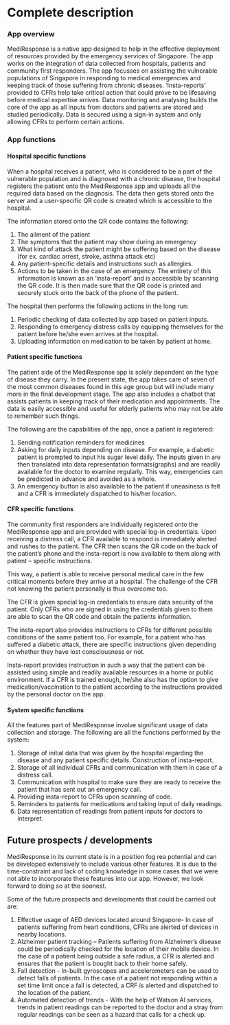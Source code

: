 # **Complete description**

### **App overview**
MediResponse is a native app designed to help in the effective deployment of resources provided by the emergency services of Singapore. The app works on the integration of data collected from hospitals, patients and community first responders. The app focusses on assisting the vulnerable populations of Singapore in responding to medical emergencies and keeping track of those suffering from chronic diseases. ‘Insta-reports’ provided to CFRs help take critical action that could prove to be lifesaving before medical expertise arrives. Data monitoring and analysing builds the core of the app as all inputs from doctors and patients are stored and studied periodically. Data is secured using a sign-in system and only allowing CFRs to perform certain actions.

### **App functions**

#### **Hospital specific functions**
When a hospital receives a patient, who is considered to be a part of the vulnerable population and is diagnosed with a chronic disease, the hospital registers the patient onto the MediResponse app and uploads all the required data based on the diagnosis. The data then gets stored onto the server and a user-specific QR code is created which is accessible to the hospital. 

The information stored onto the QR code contains the following:
1.	The ailment of the patient
2.	The symptoms that the patient may show during an emergency
3.	What kind of attack the patient might be suffering based on the disease (for ex. cardiac arrest, stroke, asthma attack etc)
4.	Any patient-specific details and instructions such as allergies. 
5.	Actions to be taken in the case of an emergency.
The entirety of this information is known as an ‘insta-report’ and is accessible by scanning the QR code. It is then made sure that the QR code is printed and securely stuck onto the back of the phone of the patient.

The hospital then performs the following actions in the long run:
1.	Periodic checking of data collected by app based on patient inputs.
2.	Responding to emergency distress calls by equipping themselves for the patient before he/she even arrives at the hospital. 
3.	Uploading information on medication to be taken by patient at home.


#### **Patient specific functions**
The patient side of the MediResponse app is solely dependent on the type of disease they carry. In the present state, the app takes care of seven of the most common diseases found in this age group but will include many more in the final development stage.
The app also includes a chatbot that assists patients in keeping track of their medication and appointments. The data is easily accessible and useful for elderly patients who may not be able to remember such things.

The following are the capabilities of the app, once a patient is registered:
1.	Sending notification reminders for medicines
2.	Asking for daily inputs depending on disease. For example, a diabetic patient is prompted to input his sugar level daily. The inputs given in are then translated into data representation formats(graphs) and are readily available for the doctor to examine regularly. This way, emergencies can be predicted in advance and avoided as a whole. 
3.	An emergency button is also available to the patient if uneasiness is felt and a CFR is immediately dispatched to his/her location.

#### **CFR specific functions**
The community first responders are individually registered onto the MediResponse app and are provided with special log-in credentials.  Upon receiving a distress call, a CFR available to respond is immediately alerted and rushes to the patient. The CFR then scans the QR code on the back of the patient’s phone and the insta-report is now available to them along with patient – specific instructions. 

This way, a patient is able to receive personal medical care in the few critical moments before they arrive at a hospital. The challenge of the CFR not knowing the patient personally is thus overcome too. 

The CFR is given special log-in credentials to ensure data security of the patient. Only CFRs who are signed in using the credentials given to them are able to scan the QR code and obtain the patients information. 

The insta-report also provides instructions to CFRs for different possible conditions of the same patient too. For example, for a patient who has suffered a diabetic attack, there are specific instructions given depending on whether they have lost consciousness or not. 

Insta-report provides instruction in such a way that the patient can be assisted using simple and readily available resources in a home or public environment. If a CFR is trained enough, he/she also has the option to give medication/vaccination to the patient according to the instructions provided by the personal doctor on the app.


#### **System specific functions**

All the features part of MediResponse involve significant usage of data collection and storage. The following are all the functions performed by the system:
1.	Storage of initial data that was given by the hospital regarding the disease and any patient specific details. Construction of insta-report.
2.	Storage of all individual CFRs and communication with them in case of a distress call.
3.	Communication with hospital to make sure they are ready to receive the patient that has sent out an emergency call. 
4.	Providing insta-report to CFRs upon scanning of code. 
5.	Reminders to patients for medications and taking input of daily readings.
6.	Data representation of readings from patient inputs for doctors to interpret. 
 
## **Future prospects / developments**
MediResponse in its current state is in a position fog rea potential and can be developed extensively to include various other features. It is due to the time-constraint and lack of coding knowledge in some cases that we were not able to incorporate these features into our app. However, we look forward to doing so at the soonest. 

Some of the future prospects and developments that could be carried out are:
1. Effective usage of AED devices located around Singapore- In case of patients suffering from heart conditions, CFRs are alerted of devices in nearby locations. 
2. Alzheimer patient tracking – Patients suffering from Alzheimer’s disease could be periodically checked for the location of their mobile device. In the case of a patient being outside a safe radius, a CFR is alerted and ensures that the patient is bought back to their home safely.
3. Fall detection - In-built gyroscopes and accelerometers can be used to detect falls of patients. In the case of a patient not responding within a set time limit once a fall is detected, a CRF is alerted and dispatched to the location of the patient.  
4. Automated detection of trends - With the help of Watson AI services, trends in patient readings can be reported to the doctor and a stray from regular readings can be seen as a hazard that calls for a check up.

